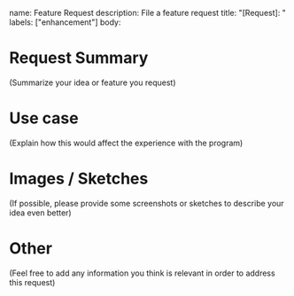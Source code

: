 name: Feature Request
description: File a feature request
title: "[Request]: "
labels: ["enhancement"]
body:

# Request Summary
(Summarize your idea or feature you request)

# Use case
(Explain how this would affect the experience with the program)

# Images / Sketches
(If possible, please provide some screenshots or sketches to describe your idea even better)

# Other
(Feel free to add any information you think is relevant in order to address this request)
